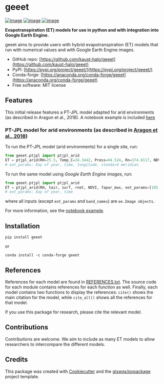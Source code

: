 # geeet


[![image](https://img.shields.io/pypi/v/geeet.svg)](https://pypi.python.org/pypi/geeet)
[![image](https://img.shields.io/conda/vn/conda-forge/geeet.svg)](https://anaconda.org/conda-forge/geeet)
[![image](https://img.shields.io/badge/License-MIT-yellow.svg)](https://opensource.org/licenses/MIT)

**Evapotranspiration (ET) models for use in python and with integration into Google Earth Engine.**

geeet aims to provide users with hybrid evapotranspiration (ET) models that run with numerical values and with Google Earth Engine images. 

- GitHub repo: [https://github.com/kaust-halo/geeet](https://github.com/kaust-halo/geeet)
- PyPI: [https://pypi.org/project/geeet/](https://pypi.org/project/geeet/)
- Conda-forge: [https://anaconda.org/conda-forge/geeet](https://anaconda.org/conda-forge/geeet)
- Free software: MIT license

## Features

This initial release features a PT-JPL model adapted for arid environments (as described in Aragon et al., 2018). A notebook example is included [here](./examples/notebooks/01_PTJPL.ipynb)

### PT-JPL model for arid environments (as described in [Aragon et al., 2018](http://dx.doi.org/10.3390/rs10121867))   

To run the PT-JPL model (arid environments) for a single site, run:

```python
from geeet.ptjpl import ptjpl_arid
ET = ptjpl_arid(RH=25.3, Temp_C=24.3442, Press=94.524, Rn=374.8117, NDVI=0.7588, F_aparmax=0.7295, eot_params=[105,11, 38.4381,45])  
# eot_params: Day of year, time, longitude, standard meridian
```

To run the same model using *Google Earth Engine images*, run:

```python
from geeet.ptjpl import ptjpl_arid
ET = ptjpl_arid(RH, tair, surf, rnet, NDVI, fapar_max, eot_params=[105,11],band_names=['LE', 'LEc', 'LEs', 'LEi', 'H', 'G', 'Rn'])
# eot_params: Day of year, time
```
where all inputs (except `eot_params` and `band_names`) are `ee.Image objects`. 

For more information, see the [notebook example](./examples/notebooks/01_PTJPL.ipynb). 

## Installation

`pip install geeet`

or

`conda install -c conda-forge geeet`

## References

References for each model are found in [REFERENCES.txt](REFERENCES.txt). The source code for each module contains references for each function as well. Finally, each model contains two functions to display the references: `cite()` shows the main citation for the model, while `cite_all()` shows all the references for that model.

If you use this package for research, please cite the relevant model. 

## Contributions

Contributions are welcome. We aim to include as many ET models to allow researchers to intercompare the different models. 

## Credits

This package was created with [Cookiecutter](https://github.com/cookiecutter/cookiecutter) and the [giswqs/pypackage](https://github.com/giswqs/pypackage) project template.
